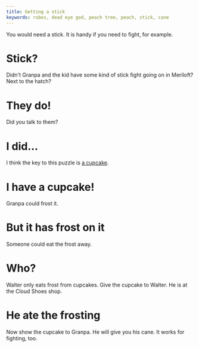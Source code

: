 ```yaml
---
title: Getting a stick
keywords: robes, dead eye god, peach tree, peach, stick, cane
---
```


You would need a stick. It is handy if you need to fight, for example.

# Stick?
Didn't Granpa and the kid have some kind of stick fight going on in Meriloft? Next to the hatch?

# They do!
Did you talk to them?

# I did...
I think the key to this puzzle is [a cupcake](090-cupcake.md).

# I have a cupcake!
Granpa could frost it.

# But it has frost on it
Someone could eat the frost away.

# Who?
Walter only eats frost from cupcakes. Give the cupcake to Walter. He is at the Cloud Shoes shop.

# He ate the frosting
Now show the cupcake to Granpa. He will give you his cane. It works for fighting, too.
